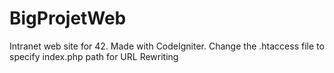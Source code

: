 # BigProjetWeb
Intranet web site for 42. Made with CodeIgniter. Change the .htaccess file to specify index.php path for URL Rewriting
